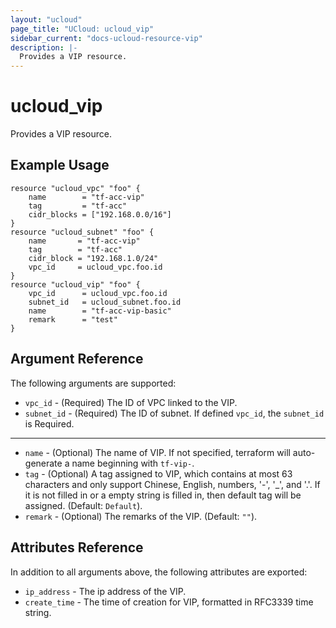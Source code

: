 ```yaml
---
layout: "ucloud"
page_title: "UCloud: ucloud_vip"
sidebar_current: "docs-ucloud-resource-vip"
description: |-
  Provides a VIP resource.
---
```


# ucloud_vip

Provides a VIP resource.

## Example Usage

```hcl
resource "ucloud_vpc" "foo" {
	name        = "tf-acc-vip"
	tag         = "tf-acc"
	cidr_blocks = ["192.168.0.0/16"]
}
resource "ucloud_subnet" "foo" {
	name       = "tf-acc-vip"
	tag        = "tf-acc"
	cidr_block = "192.168.1.0/24"
	vpc_id     = ucloud_vpc.foo.id
}
resource "ucloud_vip" "foo" {
	vpc_id	 	= ucloud_vpc.foo.id
	subnet_id	= ucloud_subnet.foo.id
	name  	 	= "tf-acc-vip-basic"
	remark 		= "test"
}
```

## Argument Reference

The following arguments are supported:

* `vpc_id` - (Required) The ID of VPC linked to the VIP. 
* `subnet_id` - (Required) The ID of subnet. If defined `vpc_id`, the `subnet_id` is Required. 

- - -

* `name` - (Optional) The name of VIP. If not specified, terraform will auto-generate a name beginning with `tf-vip-`.
* `tag` - (Optional) A tag assigned to VIP, which contains at most 63 characters and only support Chinese, English, numbers, '-', '_', and '.'. If it is not filled in or a empty string is filled in, then default tag will be assigned. (Default: `Default`).
* `remark` - (Optional) The remarks of the VIP. (Default: `""`).

## Attributes Reference

In addition to all arguments above, the following attributes are exported:

* `ip_address` - The ip address of the VIP.
* `create_time` - The time of creation for VIP, formatted in RFC3339 time string.